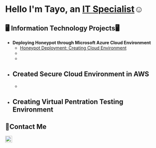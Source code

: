 <h1>Hello I'm Tayo, an <a href="https://www.linkedin.com/in/dada-tayo/">IT Specialist</a>☺</h1>

<h2>🖥️ Information Technology Projects🖥</h2>

- <b> Deploying Honeypot through Microsoft Azure Cloud Environment </b>
  - [Honeypot Deployment: Creating Cloud Environment](https://github.com/neferi0/honeypot-deployment)
  - 
  - 
- <b>Created Secure Cloud Environment in AWS</b>
  - 
  - 
- <b>Creating Virtual Pentration Testing Environment</b>
  - 

<h2>📩Contact Me</h2>

[<img align="left" alt="Josh | LinkedIn" width="22px" src="https://cdn.jsdelivr.net/npm/simple-icons@v3/icons/linkedin.svg" />][linkedin]

[linkedin]:https://www.linkedin.com/in/dada-tayo/
